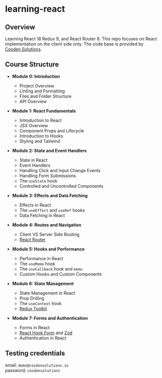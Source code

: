 # learning-react

## Overview

Learning React 18 Redux 9, and React Router 6. This repo focuses on React implementation on the client side only. The code base is provided by [Cosden Solutions](https://cosden.solutions/project-react).

## Course Structure

- **Module 0: Introduction**

  - Project Overview
  - Linting and Formatting
  - Files and Folder Structure
  - API Overview

- **Module 1: React Fundamentals**

  - Introduction to React
  - JSX Overview
  - Component Props and Lifecycle
  - Introduction to Hooks
  - Styling and Tailwind

- **Module 2: State and Event Handlers**

  - State in React
  - Event Handlers
  - Handling Click and Input Change Events
  - Handling Form Submissions
  - The `useState` hook
  - Controlled and Uncontrolled Components

- **Module 3: Effects and Data Fetching**

  - Effects in React
  - The `useEffect` and `useRef` hooks
  - Data Fetching in React

- **Module 4: Routes and Navigation**

  - Client VS Server Side Routing
  - [React Router](https://reactrouter.com/)

- **Module 5: Hooks and Performance**

  - Performance in React
  - The `useMemo` hook
  - The `useCallback` hook and `memo`
  - Custom Hooks and Custom Components

- **Module 6: State Management**

  - State Management in React
  - Prop Drilling
  - The `useContext` hook
  - [Redux Toolkit](https://redux-toolkit.js.org/)

- **Module 7: Forms and Authentication**
  - Forms in React
  - [React Hook Form](https://react-hook-form.com/) and [Zod](https://zod.dev/)
  - Authentication in React

## Testing credentials

email: `demo@cosdensolutions.io`
<br/>
password: `cosdensolutions`
